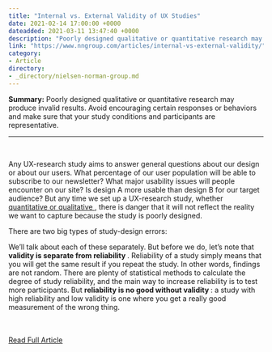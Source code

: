 ```yaml
---
title: "Internal vs. External Validity of UX Studies"
date: 2021-02-14 17:00:00 +0000
dateadded: 2021-03-11 13:47:40 +0000
description: "Poorly designed qualitative or quantitative research may produce invalid results. Avoid encouraging certain responses or behaviors and make sure that your study conditions and participants are representative."
link: "https://www.nngroup.com/articles/internal-vs-external-validity/"
category:
- Article
directory:
- _directory/nielsen-norman-group.md
---
```

<p><strong>Summary:</strong>&nbsp;Poorly designed qualitative or quantitative research may produce invalid results. Avoid encouraging certain responses or behaviors and make sure that your study conditions and participants are representative.</p><hr/><br/><p> Any UX-research study aims to answer general questions about our design or about our users. What percentage of our user population will be able to subscribe to our newsletter? What major usability issues will people encounter on our site? Is design A more usable than design B for our target audience? But any time we set up a UX-research study, whether <a href="https://www.nngroup.com/articles/quant-vs-qual/">  quantitative or qualitative </a> , there is danger that it will not reflect the reality we want to capture because the study is poorly designed.</p><p> There are two big types of study-design errors:</p><p> We’ll talk about each of these separately. But before we do, let’s note that <strong>  validity is separate from </strong> <strong>  reliability </strong> . Reliability of a study simply means that you will get the same result if you repeat the study. In other words, findings are not random. There are plenty of statistical methods to calculate the degree of study reliability, and the main way to increase reliability is to test more participants. But <strong>  reliability is no good without validity </strong> : a study with high reliability and low validity is one where you get a really good measurement of the wrong thing.</p><br/><br/><a href="http://www.nngroup.com/articles/internal-vs-external-validity/">Read Full Article</a>
